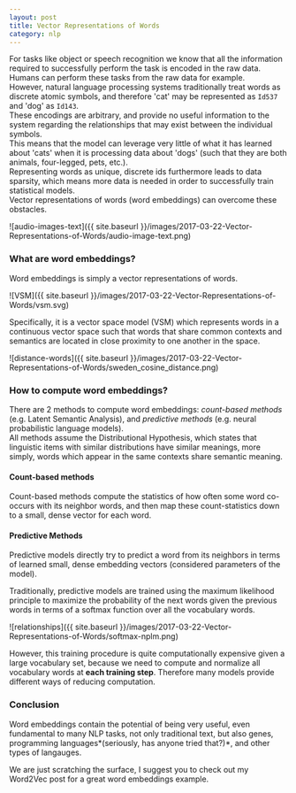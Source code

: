 ```yaml
---
layout: post
title: Vector Representations of Words
category: nlp
---
```

For tasks like object or speech recognition we know that all the information required to successfully perform the task is encoded in the raw data. Humans can perform these tasks from the raw data for example.  
However, natural language processing systems traditionally treat words as discrete atomic symbols, and therefore 'cat' may be represented as `Id537` and 'dog' as `Id143`.  
These encodings are arbitrary, and provide no useful information to the system regarding the relationships that may exist between the individual symbols.  
This means that the model can leverage very little of what it has learned about 'cats' when it is processing data about 'dogs' (such that they are both animals, four-legged, pets, etc.).  
Representing words as unique, discrete ids furthermore leads to data sparsity, which means more data is needed in order to successfully train statistical models.  
Vector representations of words (word embeddings) can overcome these obstacles.  

![audio-images-text]({{ site.baseurl }}/images/2017-03-22-Vector-Representations-of-Words/audio-image-text.png)  

### What are word embeddings?
Word embeddings is simply a vector representations of words.  

![VSM]({{ site.baseurl }}/images/2017-03-22-Vector-Representations-of-Words/vsm.svg)  

Specifically, it is a vector space model (VSM) which represents words in a continuous vector space such that words that share common contexts and semantics are located in close proximity to one another in the space.  

![distance-words]({{ site.baseurl }}/images/2017-03-22-Vector-Representations-of-Words/sweden_cosine_distance.png)  

### How to compute word embeddings?
There are 2 methods to compute word embeddings: *count-based methods* (e.g. Latent Semantic Analysis), and *predictive methods* (e.g. neural probabilistic language models).  
All methods assume the Distributional Hypothesis, which states that linguistic items with similar distributions have similar meanings, more simply, words which appear in the same contexts share semantic meaning.

#### Count-based methods
Count-based methods compute the statistics of how often some word co-occurs with its neighbor words, and then map these count-statistics down to a small, dense vector for each word.

#### Predictive Methods
Predictive models directly try to predict a word from its neighbors in terms of learned small, dense embedding vectors (considered parameters of the model).

Traditionally, predictive models are trained using the maximum likelihood principle to maximize the probability of the next words given the previous words in terms of a softmax function over all the vocabulary words.  

![relationships]({{ site.baseurl }}/images/2017-03-22-Vector-Representations-of-Words/softmax-nplm.png)  

However, this training procedure is quite computationally expensive given a large vocabulary set, because we need to compute and normalize all vocabulary words at **each training step**. Therefore many models provide different ways of reducing computation.

### Conclusion
Word embeddings contain the potential of being very useful, even fundamental to many NLP tasks, not only traditional text, but also genes, programming languages*(seriously, has anyone tried that?)*, and other types of langauges.  

We are just scratching the surface, I suggest you to check out my Word2Vec post for a great word embeddings example.